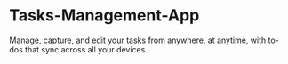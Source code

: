 # Tasks-Management-App
Manage, capture, and edit your tasks from anywhere, at anytime, with to-dos that sync across all your devices.

